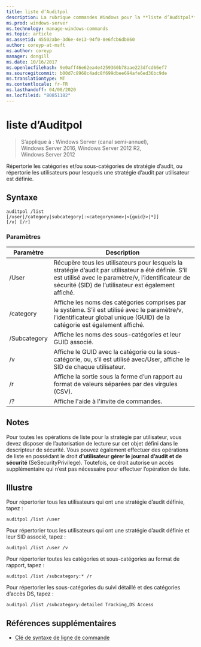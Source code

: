 ```yaml
---
title: liste d’Auditpol
description: La rubrique commandes Windows pour la **liste d’Auditpol**, qui répertorie les catégories et sous-catégories de stratégie d’audit, ou répertorie les utilisateurs pour lesquels une stratégie d’audit par utilisateur est définie.
ms.prod: windows-server
ms.technology: manage-windows-commands
ms.topic: article
ms.assetid: 45502abe-3d6e-4e13-94f0-8e6fcb6db860
author: coreyp-at-msft
ms.author: coreyp
manager: dongill
ms.date: 10/16/2017
ms.openlocfilehash: 9e0aff46e62ea4e4259360b78aae223dfcd66ef7
ms.sourcegitcommit: b00d7c8968c4adc8f699dbee694afe6ed36bc9de
ms.translationtype: MT
ms.contentlocale: fr-FR
ms.lasthandoff: 04/08/2020
ms.locfileid: "80851182"
---
```

# <a name="auditpol-list"></a>liste d’Auditpol

>S’applique à : Windows Server (canal semi-annuel), Windows Server 2016, Windows Server 2012 R2, Windows Server 2012

Répertorie les catégories et/ou sous-catégories de stratégie d’audit, ou répertorie les utilisateurs pour lesquels une stratégie d’audit par utilisateur est définie.

## <a name="syntax"></a>Syntaxe

```
auditpol /list
[/user|/category|subcategory[:<categoryname>|<{guid}>|*]]
[/v] [/r]
```

### <a name="parameters"></a>Paramètres

| Paramètre | Description |
| ------- | -------- |
| /User | Récupère tous les utilisateurs pour lesquels la stratégie d’audit par utilisateur a été définie. S’il est utilisé avec le paramètre/v, l’identificateur de sécurité (SID) de l’utilisateur est également affiché. |
| /category | Affiche les noms des catégories comprises par le système. S’il est utilisé avec le paramètre/v, l’identificateur global unique (GUID) de la catégorie est également affiché. |
| /Subcategory | Affiche les noms des sous-catégories et leur GUID associé. |
| /v | Affiche le GUID avec la catégorie ou la sous-catégorie, ou, s’il est utilisé avec/User, affiche le SID de chaque utilisateur. |
| /r | Affiche la sortie sous la forme d’un rapport au format de valeurs séparées par des virgules (CSV). |
| /? | Affiche l'aide à l'invite de commandes. |

## <a name="remarks"></a>Notes

Pour toutes les opérations de liste pour la stratégie par utilisateur, vous devez disposer de l’autorisation de lecture sur cet objet défini dans le descripteur de sécurité. Vous pouvez également effectuer des opérations de liste en possédant le droit **d’utilisateur gérer le journal d’audit et de sécurité** (SeSecurityPrivilege). Toutefois, ce droit autorise un accès supplémentaire qui n’est pas nécessaire pour effectuer l’opération de liste.

## <a name="examples"></a><a name=BKMK_examples></a>Illustre

Pour répertorier tous les utilisateurs qui ont une stratégie d’audit définie, tapez :

```
auditpol /list /user
```

Pour répertorier tous les utilisateurs qui ont une stratégie d’audit définie et leur SID associé, tapez :

```
auditpol /list /user /v
```

Pour répertorier toutes les catégories et sous-catégories au format de rapport, tapez :

```
auditpol /list /subcategory:* /r
```

Pour répertorier les sous-catégories du suivi détaillé et des catégories d’accès DS, tapez :

```
auditpol /list /subcategory:detailed Tracking,DS Access
```

## <a name="additional-references"></a>Références supplémentaires

- [Clé de syntaxe de ligne de commande](command-line-syntax-key.md)
